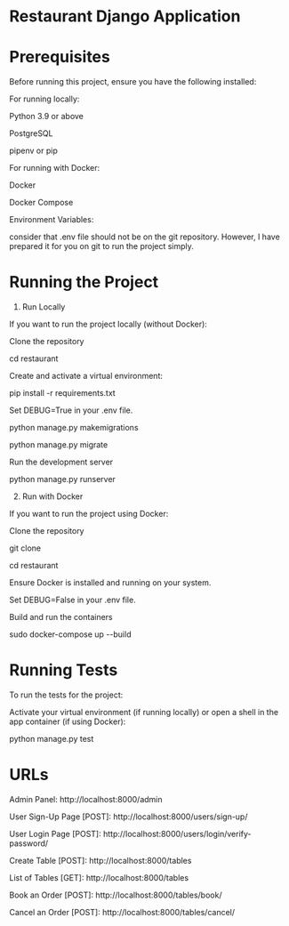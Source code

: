 # Restaurant Django Application


# Prerequisites

Before running this project, ensure you have the following installed:

For running locally:

Python 3.9 or above

PostgreSQL

pipenv or pip

For running with Docker:

Docker

Docker Compose

Environment Variables:

consider that .env file should not be on the git repository. However, I have prepared it for you on git to run the project simply.



# Running the Project

1. Run Locally

If you want to run the project locally (without Docker):


Clone the repository

cd restaurant

Create and activate a virtual environment:

pip install -r requirements.txt

Set DEBUG=True in your .env file.

python manage.py makemigrations

python manage.py migrate

Run the development server

python manage.py runserver



2. Run with Docker

If you want to run the project using Docker:



Clone the repository

git clone 

cd restaurant

Ensure Docker is installed and running on your system.

Set DEBUG=False in your .env file.

Build and run the containers

sudo docker-compose up --build


# Running Tests

To run the tests for the project:


Activate your virtual environment (if running locally) or open a shell in the app container (if using Docker):

python manage.py test


# URLs

Admin Panel: http://localhost:8000/admin

User Sign-Up Page [POST]: http://localhost:8000/users/sign-up/

User Login Page [POST]: http://localhost:8000/users/login/verify-password/

Create Table [POST]: http://localhost:8000/tables

List of Tables [GET]: http://localhost:8000/tables

Book an Order [POST]: http://localhost:8000/tables/book/

Cancel an Order [POST]: http://localhost:8000/tables/cancel/
